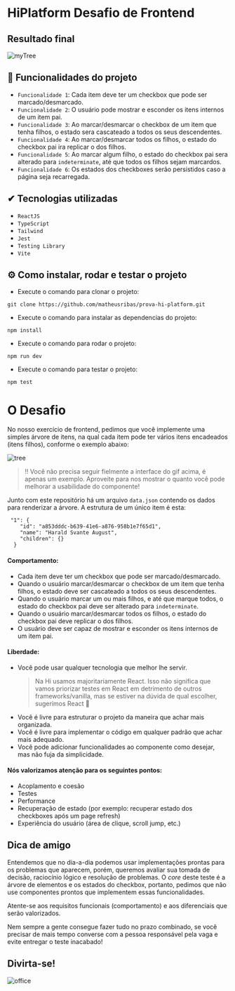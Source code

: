 # HiPlatform Desafio de Frontend

## Resultado final
![myTree](https://github.com/matheusribas/prova-hi-platform/assets/71330464/a658dd3b-9089-474c-8905-831b76001c2e)

## :hammer: Funcionalidades do projeto

- `Funcionalidade 1`: Cada item deve ter um checkbox que pode ser marcado/desmarcado.
- `Funcionalidade 2`: O usuário pode mostrar e esconder os itens internos de um item pai.
- `Funcionalidade 3`: Ao marcar/desmarcar o checkbox de um item que tenha filhos, o estado sera cascateado a todos os seus descendentes. 
- `Funcionalidade 4`: Ao marcar/desmarcar todos os filhos, o estado do checkbox pai ira replicar o dos filhos.
- `Funcionalidade 5`: Ao marcar algum filho, o estado do checkbox pai sera alterado para `indeterminate`, até que todos os filhos sejam marcardos.
- `Funcionalidade 6`: Os estados dos checkboxes serão persistidos caso a página seja recarregada.

## ✔ Tecnologias utilizadas

- `ReactJS`
- `TypeScript`
- `Tailwind`
- `Jest`
- `Testing Library`
- `Vite`

## ⚙ Como instalar, rodar e testar o projeto
- Execute o comando para clonar o projeto:
```
git clone https://github.com/matheusribas/prova-hi-platform.git
```
- Execute o comando para instalar as dependencias do projeto:
```
npm install
```
- Execute o comando para rodar o projeto:
```
npm run dev
```
- Execute o comando para testar o projeto:
```
npm test
```

# O Desafio

No nosso exercício de frontend, pedimos que você implemente uma simples árvore de itens, na qual cada item pode ter vários itens encadeados (itens filhos), conforme o exemplo abaixo:

![tree](https://user-images.githubusercontent.com/13091635/129045214-81f3f1c8-8c56-4b32-8200-7734a413da98.gif)

> ‼️ Você não precisa seguir fielmente a interface do gif acima, é apenas um exemplo. Aproveite para nos mostrar o quanto você pode melhorar a usabilidade do componente!

Junto com este repositório há um arquivo `data.json` contendo os dados para renderizar a árvore. A estrutura de um único item é esta:

```
 "1": {
    "id": "a853dddc-b639-41e6-a876-958b1e7f65d1",
    "name": "Harald Svante August",
    "children": {}
  }
```

#### [](https://github.com/HiPlatform/prova-frontend#behaviour)Comportamento:
- Cada item deve ter um checkbox que pode ser marcado/desmarcado.
- Quando o usuário marcar/desmarcar o checkbox de um item que tenha filhos, o estado deve ser cascateado a todos os seus descendentes. 
- Quando o usuário marcar um ou mais filhos, e até que marque todos, o estado do checkbox pai deve ser alterado para `indeterminate`.
- Quando o usuário marcar/desmarcar todos os filhos, o estado do checkbox pai deve replicar o dos filhos.
- O usuário deve ser capaz de mostrar e esconder os itens internos de um item pai.

#### [](https://github.com/HiPlatform/prova-frontend#freedom)Liberdade:
- Você pode usar qualquer tecnologia que melhor lhe servir. 
  > Na Hi usamos majoritariamente React. Isso não significa que vamos priorizar testes em React em detrimento de outros frameworks/vanilla, mas se estiver na dúvida de qual escolher, sugerimos React 🙂 
- Você é livre para estruturar o projeto da maneira que achar mais organizada. 
- Você é livre para implementar o código em qualquer padrão que achar mais adequado. 
- Você pode adicionar funcionalidades ao componente como desejar, mas não fuja da simplicidade.

#### [](https://github.com/HiPlatform/prova-frontend#nice-to-have)Nós valorizamos atenção para os seguintes pontos:
- Acoplamento e coesão
- Testes 
- Performance 
- Recuperação de estado (por exemplo: recuperar estado dos checkboxes após um page refresh) 
- Experiência do usuário (área de clique, scroll jump, etc.) 

## Dica de amigo
Entendemos que no dia-a-dia podemos usar implementações prontas para os problemas que aparecem, porém, queremos avaliar sua tomada de decisão, raciocínio lógico e resolução de problemas. O _core_ deste teste é a árvore de elementos e os estados do checkbox, portanto, pedimos que não use componentes prontos que implementem essas funcionalidades.

Atente-se aos requisitos funcionais (comportamento) e aos diferenciais que serão valorizados.

Nem sempre a gente consegue fazer tudo no prazo combinado, se você precisar de mais tempo converse com a pessoa responsável pela vaga e evite entregar o teste inacabado!

## Divirta-se!

![office](https://media.giphy.com/media/bcfTZ4rtZrOhiAvh4v/giphy.gif)
